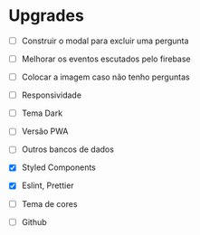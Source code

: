 # Upgrades

- [ ] Construir o modal para excluir uma pergunta

- [ ] Melhorar os eventos escutados pelo firebase

- [ ] Colocar a imagem caso não tenho perguntas

- [ ] Responsividade

- [ ] Tema Dark

- [ ] Versão PWA

- [ ] Outros bancos de dados

- [x] Styled Components

- [x] Eslint, Prettier

- [ ] Tema de cores

- [ ] Github
